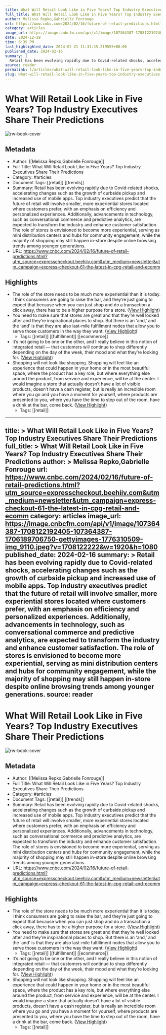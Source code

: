 ```yaml
---
title: What Will Retail Look Like in Five Years? Top Industry Executives Share Their Predictions
full_title: What Will Retail Look Like in Five Years? Top Industry Executives Share Their Predictions
author: Melissa Repko,Gabrielle Fonrouge
url: https://www.cnbc.com/2024/02/16/future-of-retail-predictions.html?utm_source=expresscheckout.beehiiv.com&utm_medium=newsletter&utm_campaign=express-checkout-61-the-latest-in-cpg-retail-and-ecomm
category: articles
image_url: https://image.cnbcfm.com/api/v1/image/107364387-1708122192405-107364387-1706189706750-gettyimages-1776310509-img_9110.jpeg?v=1708122222&w=1920&h=1080
date: 2024-12-29
time: 6:39 PM
last_highlighted_date: 2024-02-21 11:31:35.219555+00:00
published_date: 2024-02-16
summary: |
  Retail has been evolving rapidly due to Covid-related shocks, accelerating changes such as the growth of curbside pickup and increased use of mobile apps. Top industry executives predict that the future of retail will involve smaller, more experiential stores located where customers prefer, with an emphasis on efficiency and personalized experiences. Additionally, advancements in technology, such as conversational commerce and predictive analytics, are expected to transform the industry and enhance customer satisfaction. The role of stores is envisioned to become more experiential, serving as mini distribution centers and hubs for community engagement, while the majority of shopping may still happen in-store despite online browsing trends among younger generations.
source: reader
permalink: l/articles/what-will-retail-look-like-in-five-years-top-industry-executives-share-their-predictions
slug: what-will-retail-look-like-in-five-years-top-industry-executives-share-their-predictions
---
```

# What Will Retail Look Like in Five Years? Top Industry Executives Share Their Predictions

![rw-book-cover](https://image.cnbcfm.com/api/v1/image/107364387-1708122192405-107364387-1706189706750-gettyimages-1776310509-img_9110.jpeg?v=1708122222&w=1920&h=1080)

## Metadata
- Author: [[Melissa Repko,Gabrielle Fonrouge]]
- Full Title: What Will Retail Look Like in Five Years? Top Industry Executives Share Their Predictions
- Category: #articles
- Document Tags: [[retail]] [[trends]] 
- Summary: Retail has been evolving rapidly due to Covid-related shocks, accelerating changes such as the growth of curbside pickup and increased use of mobile apps. Top industry executives predict that the future of retail will involve smaller, more experiential stores located where customers prefer, with an emphasis on efficiency and personalized experiences. Additionally, advancements in technology, such as conversational commerce and predictive analytics, are expected to transform the industry and enhance customer satisfaction. The role of stores is envisioned to become more experiential, serving as mini distribution centers and hubs for community engagement, while the majority of shopping may still happen in-store despite online browsing trends among younger generations.
- URL: https://www.cnbc.com/2024/02/16/future-of-retail-predictions.html?utm_source=expresscheckout.beehiiv.com&utm_medium=newsletter&utm_campaign=express-checkout-61-the-latest-in-cpg-retail-and-ecomm

## Highlights
- The role of the store needs to be much more experiential than it is today. I think consumers are going to raise the bar, and they’re just going to expect that because when you can just shop and do a transaction a click away, there has to be a higher purpose for a store. ([View Highlight](https://read.readwise.io/read/01hq5pj13x87wef1gq5veddybm))
- You need to make sure that stores are great and that they’re well looked after and they’re inspirational places to shop. But there is an ‘and,’ and the ‘and’ is that they are also last-mile fulfillment nodes that allow you to serve those customers in the way they want. ([View Highlight](https://read.readwise.io/read/01hq5pkjd9b4xh0tyk8s32dx7x))
    - Tags: [[retail]] [[fulfillment]] [[ecommerce]] 
- It’s not going to be one or the other, and I really believe in this notion of integrated retail — that customers will continue to shop differently depending on the day of the week, their mood and what they’re looking for. ([View Highlight](https://read.readwise.io/read/01hq5ptjmse3mh9sv9vqdrybdz))
- Shopping will not look like shopping. Shopping will feel like an experience that could happen in your home or in the most beautiful space, where the product has a key role, but where everything else around the product, from service and experience, will be at the center. I would imagine a store that actually doesn’t have a lot of visible products, doesn’t have a cash register, but is really an incredible room where you go and you have a moment for yourself, where products are presented to you, where you have the time to step out of the room, have a drink at the bar, come back. ([View Highlight](https://read.readwise.io/read/01hq5pyw1035amdm3rej6skxnz))
    - Tags: [[retail]] 


---
title: >
  What Will Retail Look Like in Five Years? Top Industry Executives Share Their Predictions
full_title: >
  What Will Retail Look Like in Five Years? Top Industry Executives Share Their Predictions
author: >
  Melissa Repko,Gabrielle Fonrouge
url: https://www.cnbc.com/2024/02/16/future-of-retail-predictions.html?utm_source=expresscheckout.beehiiv.com&utm_medium=newsletter&utm_campaign=express-checkout-61-the-latest-in-cpg-retail-and-ecomm
category: articles
image_url: https://image.cnbcfm.com/api/v1/image/107364387-1708122192405-107364387-1706189706750-gettyimages-1776310509-img_9110.jpeg?v=1708122222&w=1920&h=1080
published_date: 2024-02-16
summary: >
  Retail has been evolving rapidly due to Covid-related shocks, accelerating changes such as the growth of curbside pickup and increased use of mobile apps. Top industry executives predict that the future of retail will involve smaller, more experiential stores located where customers prefer, with an emphasis on efficiency and personalized experiences. Additionally, advancements in technology, such as conversational commerce and predictive analytics, are expected to transform the industry and enhance customer satisfaction. The role of stores is envisioned to become more experiential, serving as mini distribution centers and hubs for community engagement, while the majority of shopping may still happen in-store despite online browsing trends among younger generations.
source: reader
---
# What Will Retail Look Like in Five Years? Top Industry Executives Share Their Predictions

![rw-book-cover](https://image.cnbcfm.com/api/v1/image/107364387-1708122192405-107364387-1706189706750-gettyimages-1776310509-img_9110.jpeg?v=1708122222&w=1920&h=1080)

## Metadata
- Author: [[Melissa Repko,Gabrielle Fonrouge]]
- Full Title: What Will Retail Look Like in Five Years? Top Industry Executives Share Their Predictions
- Category: #articles
- Document Tags: [[retail]] [[trends]] 
- Summary: Retail has been evolving rapidly due to Covid-related shocks, accelerating changes such as the growth of curbside pickup and increased use of mobile apps. Top industry executives predict that the future of retail will involve smaller, more experiential stores located where customers prefer, with an emphasis on efficiency and personalized experiences. Additionally, advancements in technology, such as conversational commerce and predictive analytics, are expected to transform the industry and enhance customer satisfaction. The role of stores is envisioned to become more experiential, serving as mini distribution centers and hubs for community engagement, while the majority of shopping may still happen in-store despite online browsing trends among younger generations.
- URL: https://www.cnbc.com/2024/02/16/future-of-retail-predictions.html?utm_source=expresscheckout.beehiiv.com&utm_medium=newsletter&utm_campaign=express-checkout-61-the-latest-in-cpg-retail-and-ecomm

## Highlights
- The role of the store needs to be much more experiential than it is today. I think consumers are going to raise the bar, and they’re just going to expect that because when you can just shop and do a transaction a click away, there has to be a higher purpose for a store. ([View Highlight](https://read.readwise.io/read/01hq5pj13x87wef1gq5veddybm))
- You need to make sure that stores are great and that they’re well looked after and they’re inspirational places to shop. But there is an ‘and,’ and the ‘and’ is that they are also last-mile fulfillment nodes that allow you to serve those customers in the way they want. ([View Highlight](https://read.readwise.io/read/01hq5pkjd9b4xh0tyk8s32dx7x))
    - Tags: [[retail]] [[fulfillment]] [[ecommerce]] 
- It’s not going to be one or the other, and I really believe in this notion of integrated retail — that customers will continue to shop differently depending on the day of the week, their mood and what they’re looking for. ([View Highlight](https://read.readwise.io/read/01hq5ptjmse3mh9sv9vqdrybdz))
- Shopping will not look like shopping. Shopping will feel like an experience that could happen in your home or in the most beautiful space, where the product has a key role, but where everything else around the product, from service and experience, will be at the center. I would imagine a store that actually doesn’t have a lot of visible products, doesn’t have a cash register, but is really an incredible room where you go and you have a moment for yourself, where products are presented to you, where you have the time to step out of the room, have a drink at the bar, come back. ([View Highlight](https://read.readwise.io/read/01hq5pyw1035amdm3rej6skxnz))
    - Tags: [[retail]] 


